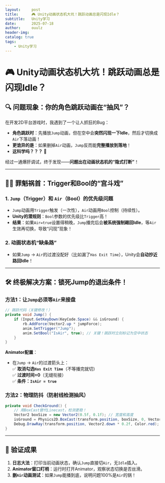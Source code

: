 ```yaml
---
layout:     post
title:      🎮 Unity动画状态机大坑！跳跃动画总是闪现Idle？
subtitle:   Unity学习
date:       2025-07-18
author:     ouulz
header-img: 
catalog: true
tags:
    - Unity学习
---
```

# 🎮 **Unity动画状态机大坑！跳跃动画总是闪现Idle？**  

## 🔍 **问题现象：你的角色跳跃动画在“抽风”？**  
在开发2D平台游戏时，我遇到了一个让人抓狂的Bug：  
- **角色跳跃时**：先播放`Jump`动画，但在空中会**突然闪现一下Idle**，然后才切换成`Air`下落动画！  
- **更诡异的是**：如果删掉`Air`动画，`Jump`反而能**完整播放到落地**！  
- **这科学吗？？？** 🤯  

经过一通爆肝调试，终于发现——**问题出在动画状态机的“隐式打断”**！  

---

## 🕵️‍♂️ **罪魁祸首：Trigger和Bool的“宫斗戏”**  
### **1. `Jump`（Trigger）和 `Air`（Bool）的优先级问题**  
- `Jump`动画用`Trigger`触发（一次性），`Air`动画用`Bool`控制（持续性）。  
- **Unity的潜规则**：`Bool`参数的优先级比`Trigger`高！  
- **结果**：如果`Air=true`设置得稍晚，`Jump`播完后会**被系统强制踢回Idle**，等`Air`生效再切换，导致“闪现”现象！  

### **2. 动画状态机“缺条路”**  
- 如果`Jump` → `Air`的过渡没配好（比如漏了`Has Exit Time`），Unity会**自动抄近路回Idle**！  

---

## 🛠️ **终极解决方案：锁死Jump的退出条件！**  
### **方法1：让`Jump`必须等`Air`来接盘**  
```csharp
// 跳跃代码（关键修改！）
private void Jump() {
    if (Input.GetKeyDown(KeyCode.Space) && isGround) {
        rb.AddForce(Vector2.up * jumpForce);
        anim.SetTrigger("Jump");
        anim.SetBool("IsAir", true); // 关键！跳跃时立刻标记为空中状态
    }
}
```  
**Animator配置**：  
- 在`Jump` → `Air`的过渡箭头上：  
  ✅ **取消勾选`Has Exit Time`**（不等播完就切）  
  ✅ **过渡时间=0**（无缝衔接）  
  ✅ **条件：`IsAir = true`**  

### **方法2：物理防抖（防射线检测抽风）**  
```csharp
private void CheckGround() {
    // 用BoxCast替代Linecast，检测更稳！
    Vector2 boxSize = new Vector2(0.5f, 0.1f); // 宽度和高度
    isGround = Physics2D.BoxCast(transform.position, boxSize, 0, Vector2.down, 0.2f, groundLayer);
    Debug.DrawRay(transform.position, Vector2.down * 0.2f, Color.red); // 画红线debug
}
```  

---

## 🎯 **验证成果**  
1. **日志大法**：打印当前动画状态，确认`Jump`直接切`Air`，无`Idle`插入。  
2. **Animator窗口盯梢**：运行时打开Animator，观察状态切换是否丝滑。  
3. **删`Air`动画测试**：如果`Jump`能播到底，说明问题100%是`Air`的锅！  
